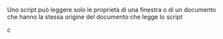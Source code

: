 Uno script può leggere solo le proprietà di una finestra o di un documento che hanno la stessa origine del documento che legge lo script

c